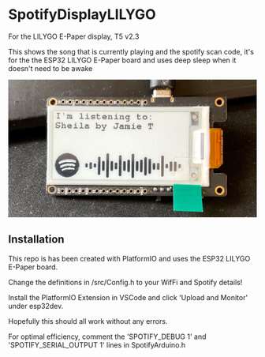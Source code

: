 # SpotifyDisplayLILYGO

For the LILYGO E-Paper display, T5 v2.3

This shows the song that is currently playing and the spotify scan code, it's for the the ESP32 LILYGO E-Paper board and uses deep sleep when it doesn't need to be awake

![Image](https://github.com/Acorn221/SpotifyDisplayLILYGO/blob/main/IMG_0240.jpg?raw=true)


## Installation

This repo is has been created with PlatformIO and uses the ESP32 LILYGO E-Paper board.

Change the definitions in /src/Config.h to your WifFi and Spotify details!

Install the PlatformIO Extension in VSCode and click 'Upload and Monitor' under esp32dev.

Hopefully this should all work without any errors.

For optimal efficiency, comment the 'SPOTIFY_DEBUG 1' and 'SPOTIFY_SERIAL_OUTPUT 1' lines in SpotifyArduino.h